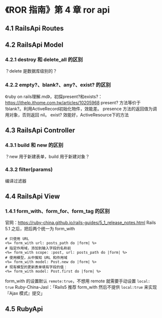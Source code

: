 # 《ROR 指南》第 4 章 ror api
## 4.1 RailsApi Routes

## 4.2 RailsApi Model
### 4.2.1 destroy 和 delete_all 的区别
？delete 是数据库级别的？
### 4.2.2 empty?、blank?、any?、exist? 的区别
《ruby on rails理解.md》，初探present?和exists?：https://ithelp.ithome.com.tw/articles/10205968
present? 方法等价于 !blank?。利用ActiveRecord初始化物件，效能差。
presence 方法的返回值为调用对象，否则返回 nil。
exist? 效能好，ActiveResource下的方法

## 4.3 RailsApi Controller
### 4.3.1 build 和 new 的区别
？new 用于新建表单，build 用于新建对象？
### 4.3.2 filter(params)
编译过滤器

## 4.4 RailsApi View
### 1.4.1 form_with、form_for、form_tag 的区别
官网：https://ruby-china.github.io/rails-guides/5_1_release_notes.html
Rails 5.1 之后，把后两个统一为 form_with
```
# 只使用 URL
<%= form_with url: posts_path do |form| %>
# 指定作用域，添加到输入字段的名称前
<%= form_with scope: :post, url: posts_path do |form| %>
# 使用模型，从中推知 URL 和作用域
<%= form_with model: Post.new do |form| %>
# 现有模型的更新表单填有字段的值：
<%= form_with model: Post.first do |form| %>
```
form_with 的设置默认 `remote:true`，不想用 remote 就需要手动设置 `local: true`
Ruby-China-Jasl：「Rails5 推荐 form_with 然后不提供 `local:true` 来实现『Ajax 模式』提交」

## 4.5 RubyApi